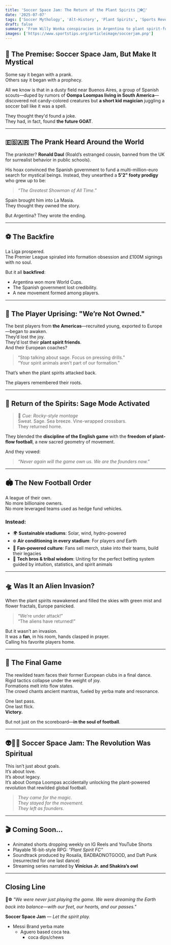 ```yaml
---
title: 'Soccer Space Jam: The Return of the Plant Spirits 🌱⚽🚀'
date: '2025-07-07'
tags: ['Soccer Mythology', 'Alt-History', 'Plant Spirits', 'Sports Revolution', 'Soccer']
draft: false
summary: 'From Willy Wonka conspiracies in Argentina to plant spirit-fueled revolutions in global football, this surreal sports odyssey reimagines how the soul of the game rises up against ownership, fossil fuels, and soulless tactics.'
images: ['https://www.sportstips.org/articleimage/soccerjam.pnp']
---
```


## 🌌 The Premise: Soccer Space Jam, But Make It Mystical

Some say it began with a prank.  
Others say it began with a prophecy.

All we know is that in a dusty field near Buenos Aires, a group of Spanish scouts—duped by rumors of **Oompa Loompas living in South America**—discovered not candy-colored creatures but **a short kid magician** juggling a soccer ball like it was a spell.

They thought they'd found a joke.  
They had, in fact, found **the future GOAT**.

---

## 🇪🇸🇦🇷 The Prank Heard Around the World

The prankster? **Ronald Daul** (Roald’s estranged cousin, banned from the UK for surrealist behavior in public schools).

His hoax convinced the Spanish government to fund a multi-million-euro search for mystical beings. Instead, they unearthed a **5'2" footy prodigy** who grew up to be:

> *“The Greatest Showman of All Time.”*

Spain brought him into La Masia.  
They thought they owned the story.

But Argentina? They wrote the ending.

---

## ⚽ The Backfire

La Liga prospered.  
The Premier League spiraled into formation obsession and £100M signings with no soul.

But it all **backfired**:

- Argentina won more World Cups.  
- The Spanish government lost credibility.  
- A new movement formed among players.

---

## 🧠 The Player Uprising: "We’re Not Owned."

The best players from **the Americas**—recruited young, exported to Europe—began to awaken.  
They’d lost the joy.  
They’d lost their **plant spirit friends**.  
And their European coaches?  
> “Stop talking about sage. Focus on pressing drills.”  
> “Your spirit animals aren’t part of our formation.”

That’s when the plant spirits attacked back.

The players remembered their roots.

---

## 🧿 Return of the Spirits: Sage Mode Activated

> 🌱 *Cue: Rocky-style montage*  
> Sweat. Sage. Sea breeze. Vine-wrapped crossbars.  
> They returned home.

They blended the **discipline of the English game** with the **freedom of plant-flow football**, a new sacred geometry of movement.

And they vowed:
> *“Never again will the game own us. We are the founders now.”*

---

## 🏟️ The New Football Order

A league of their own.  
No more billionaire owners.  
No more leveraged teams used as hedge fund vehicles.

### Instead:

- 🌍 **Sustainable stadiums**: Solar, wind, hydro-powered  
- ❄️ **Air conditioning in every stadium**: For players *and* Earth  
- 🌿 **Fan-powered culture**: Fans sell merch, stake into their teams, build their legacies  
- 🤝 **Tech bros & tribal wisdom**: Uniting for the perfect betting system guided by intuition, statistics, and spirit animals

---

## 🛸 Was It an Alien Invasion?

When the plant spirits reawakened and filled the skies with green mist and flower fractals, Europe panicked.

> “We’re under attack!”  
> “The aliens have returned!”

But it wasn’t an invasion.  
It was a **fan**, in his room, hands clasped in prayer.  
Calling his favorite players home.

---

## 🔁 The Final Game

The rewilded team faces their former European clubs in a final dance.  
Rigid tactics collapse under the weight of joy.  
Formations melt into flow states.  
The crowd chants ancient mantras, fueled by yerba mate and resonance.

One last pass.  
One last flick.  
**Victory.**

But not just on the scoreboard—**in the soul of football**.

---

## 👽🧙‍♂️ Soccer Space Jam: The Revolution Was Spiritual

This isn’t just about goals.  
It’s about love.  
It’s about legacy.  
It’s about Oompa Loompas accidentally unlocking the plant-powered revolution that rewilded global football.

> *They came for the magic.*  
> *They stayed for the movement.*  
> *They left as founders.*

---

## 🎬 Coming Soon…

- Animated shorts dropping weekly on IG Reels and YouTube Shorts  
- Playable 16-bit-style RPG: *“Plant Spirit FC”*  
- Soundtrack produced by Rosalía, BADBADNOTGOOD, and Daft Punk (resurrected for one last dance)  
- Streaming series narrated by **Vinícius Jr. and Shakira’s owl**

---

## Closing Line

🌿⚽ *"We were never just playing the game. We were dreaming the Earth back into balance—with our feet, our hearts, and our passes."*

**Soccer Space Jam** — *Let the spirit play.*

- Messi Brand yerba mate 
	- Aguero based coca tea. 
		- coca dips/chews 
		
